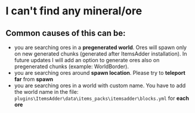 # I can't find any mineral/ore

## Common causes of this can be:

* you are searching ores in a **pregenerated world**. Ores will spawn only on new generated chunks (generated after ItemsAdder installation). In future updates I will add an option to generate ores also on pregenerated chunks (example: WorldBorder).
* you are searching ores around **spawn location**. Please try to **teleport far** from **spawn**
* you are searching ores in a world with custom name. You have to add the world name in the file: `plugins\ItemsAdder\data\items_packs\itemsadder\blocks.yml` for **each ore**
